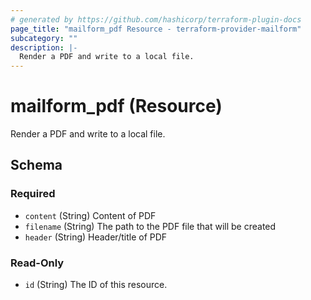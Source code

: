 ```yaml
---
# generated by https://github.com/hashicorp/terraform-plugin-docs
page_title: "mailform_pdf Resource - terraform-provider-mailform"
subcategory: ""
description: |-
  Render a PDF and write to a local file.
---
```


# mailform_pdf (Resource)

Render a PDF and write to a local file.



<!-- schema generated by tfplugindocs -->
## Schema

### Required

- `content` (String) Content of PDF
- `filename` (String) The path to the PDF file that will be created
- `header` (String) Header/title of PDF

### Read-Only

- `id` (String) The ID of this resource.


